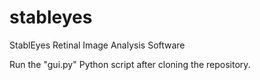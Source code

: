# stableyes
StablEyes Retinal Image Analysis Software

Run the "gui.py" Python script after cloning the repository. 
